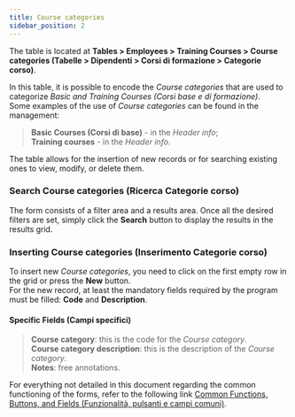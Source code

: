 ```yaml
---
title: Course categories
sidebar_position: 2
---
```


The table is located at **Tables > Employees > Training Courses > Course categories (Tabelle > Dipendenti > Corsi di formazione > Categorie corso)**.

In this table, it is possible to encode the *Course categories* that are used to categorize *Basic and Training Courses (Corsi base e di formazione)*.   
Some examples of the use of *Course categories* can be found in the management:
> **Basic Courses (Corsi di base)** - in the *Header info*;   
> **Training courses** - in the *Header info*.

The table allows for the insertion of new records or for searching existing ones to view, modify, or delete them.

### Search Course categories (Ricerca Categorie corso)

The form consists of a filter area and a results area. Once all the desired filters are set, simply click the **Search** button to display the results in the results grid.

### Inserting Course categories (Inserimento Categorie corso)

To insert new *Course categories*, you need to click on the first empty row in the grid or press the **New** button.   
For the new record, at least the mandatory fields required by the program must be filled: **Code** and **Description**.

#### Specific Fields (Campi specifici) 
    
> **Course category**: this is the code for the *Course category*.   
> **Course category description**: this is the description of the *Course category*.   
> **Notes**: free annotations.

For everything not detailed in this document regarding the common functioning of the forms, refer to the following link [Common Functions, Buttons, and Fields (Funzionalità, pulsanti e campi comuni)](/docs/guide/common).